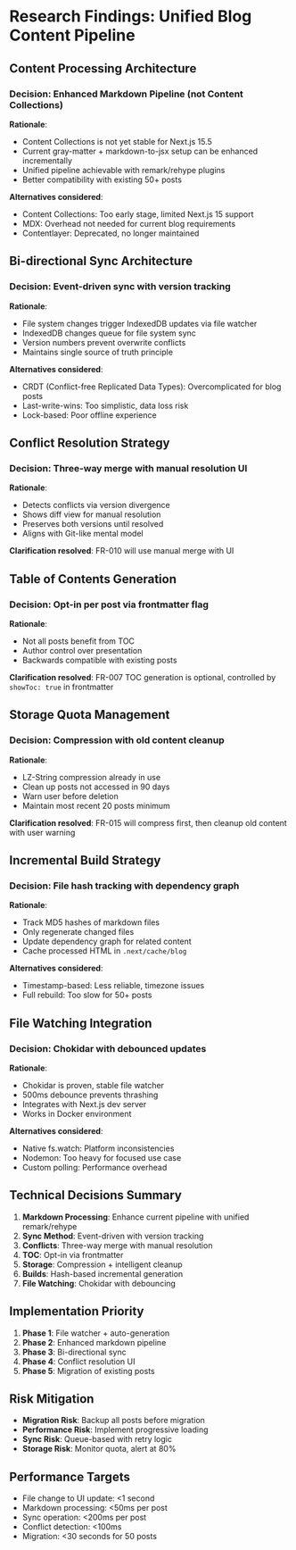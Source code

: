 # Research Findings: Unified Blog Content Pipeline

## Content Processing Architecture

### Decision: Enhanced Markdown Pipeline (not Content Collections)

**Rationale**:

- Content Collections is not yet stable for Next.js 15.5
- Current gray-matter + markdown-to-jsx setup can be enhanced incrementally
- Unified pipeline achievable with remark/rehype plugins
- Better compatibility with existing 50+ posts

**Alternatives considered**:

- Content Collections: Too early stage, limited Next.js 15 support
- MDX: Overhead not needed for current blog requirements
- Contentlayer: Deprecated, no longer maintained

## Bi-directional Sync Architecture

### Decision: Event-driven sync with version tracking

**Rationale**:

- File system changes trigger IndexedDB updates via file watcher
- IndexedDB changes queue for file system sync
- Version numbers prevent overwrite conflicts
- Maintains single source of truth principle

**Alternatives considered**:

- CRDT (Conflict-free Replicated Data Types): Overcomplicated for blog posts
- Last-write-wins: Too simplistic, data loss risk
- Lock-based: Poor offline experience

## Conflict Resolution Strategy

### Decision: Three-way merge with manual resolution UI

**Rationale**:

- Detects conflicts via version divergence
- Shows diff view for manual resolution
- Preserves both versions until resolved
- Aligns with Git-like mental model

**Clarification resolved**: FR-010 will use manual merge with UI

## Table of Contents Generation

### Decision: Opt-in per post via frontmatter flag

**Rationale**:

- Not all posts benefit from TOC
- Author control over presentation
- Backwards compatible with existing posts

**Clarification resolved**: FR-007 TOC generation is optional, controlled by `showToc: true` in frontmatter

## Storage Quota Management

### Decision: Compression with old content cleanup

**Rationale**:

- LZ-String compression already in use
- Clean up posts not accessed in 90 days
- Warn user before deletion
- Maintain most recent 20 posts minimum

**Clarification resolved**: FR-015 will compress first, then cleanup old content with user warning

## Incremental Build Strategy

### Decision: File hash tracking with dependency graph

**Rationale**:

- Track MD5 hashes of markdown files
- Only regenerate changed files
- Update dependency graph for related content
- Cache processed HTML in `.next/cache/blog`

**Alternatives considered**:

- Timestamp-based: Less reliable, timezone issues
- Full rebuild: Too slow for 50+ posts

## File Watching Integration

### Decision: Chokidar with debounced updates

**Rationale**:

- Chokidar is proven, stable file watcher
- 500ms debounce prevents thrashing
- Integrates with Next.js dev server
- Works in Docker environment

**Alternatives considered**:

- Native fs.watch: Platform inconsistencies
- Nodemon: Too heavy for focused use case
- Custom polling: Performance overhead

## Technical Decisions Summary

1. **Markdown Processing**: Enhance current pipeline with unified remark/rehype
2. **Sync Method**: Event-driven with version tracking
3. **Conflicts**: Three-way merge with manual resolution
4. **TOC**: Opt-in via frontmatter
5. **Storage**: Compression + intelligent cleanup
6. **Builds**: Hash-based incremental generation
7. **File Watching**: Chokidar with debouncing

## Implementation Priority

1. **Phase 1**: File watcher + auto-generation
2. **Phase 2**: Enhanced markdown pipeline
3. **Phase 3**: Bi-directional sync
4. **Phase 4**: Conflict resolution UI
5. **Phase 5**: Migration of existing posts

## Risk Mitigation

- **Migration Risk**: Backup all posts before migration
- **Performance Risk**: Implement progressive loading
- **Sync Risk**: Queue-based with retry logic
- **Storage Risk**: Monitor quota, alert at 80%

## Performance Targets

- File change to UI update: <1 second
- Markdown processing: <50ms per post
- Sync operation: <200ms per post
- Conflict detection: <100ms
- Migration: <30 seconds for 50 posts
